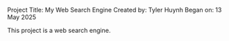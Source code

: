 Project Title: My Web Search Engine
Created by: Tyler Huynh
Began on: 13 May 2025

This project is a web search engine.